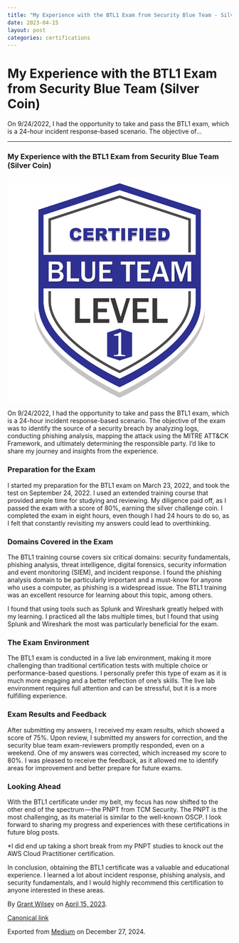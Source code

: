 ```yaml
---
title: "My Experience with the BTL1 Exam from Security Blue Team - Silver Coin"
date: 2023-04-15
layout: post
categories: certifications
---
```



My Experience with the BTL1 Exam from Security Blue Team (Silver Coin)
======================================================================


On 9/24/2022, I had the opportunity to take and pass the BTL1 exam, which is a 24-hour incident response-based scenario. The objective of…

---

### My Experience with the BTL1 Exam from Security Blue Team (Silver Coin)

![](/assets/images/1YrwOkdmNNSGnEAqTk84yDw.png)

On 9/24/2022, I had the opportunity to take and pass the BTL1 exam, which is a 24-hour incident response-based scenario. The objective of the exam was to identify the source of a security breach by analyzing logs, conducting phishing analysis, mapping the attack using the MITRE ATT&CK Framework, and ultimately determining the responsible party. I’d like to share my journey and insights from the experience.

### Preparation for the Exam

I started my preparation for the BTL1 exam on March 23, 2022, and took the test on September 24, 2022. I used an extended training course that provided ample time for studying and reviewing. My diligence paid off, as I passed the exam with a score of 80%, earning the silver challenge coin. I completed the exam in eight hours, even though I had 24 hours to do so, as I felt that constantly revisiting my answers could lead to overthinking.

### Domains Covered in the Exam

The BTL1 training course covers six critical domains: security fundamentals, phishing analysis, threat intelligence, digital forensics, security information and event monitoring (SIEM), and incident response. I found the phishing analysis domain to be particularly important and a must-know for anyone who uses a computer, as phishing is a widespread issue. The BTL1 training was an excellent resource for learning about this topic, among others.

I found that using tools such as Splunk and Wireshark greatly helped with my learning. I practiced all the labs multiple times, but I found that using Splunk and Wireshark the most was particularly beneficial for the exam.

### The Exam Environment

The BTL1 exam is conducted in a live lab environment, making it more challenging than traditional certification tests with multiple choice or performance-based questions. I personally prefer this type of exam as it is much more engaging and a better reflection of one’s skills. The live lab environment requires full attention and can be stressful, but it is a more fulfilling experience.

### Exam Results and Feedback

After submitting my answers, I received my exam results, which showed a score of 75%. Upon review, I submitted my answers for correction, and the security blue team exam-reviewers promptly responded, even on a weekend. One of my answers was corrected, which increased my score to 80%. I was pleased to receive the feedback, as it allowed me to identify areas for improvement and better prepare for future exams.

### Looking Ahead

With the BTL1 certificate under my belt, my focus has now shifted to the other end of the spectrum — the PNPT from TCM Security. The PNPT is the most challenging, as its material is similar to the well-known OSCP. I look forward to sharing my progress and experiences with these certifications in future blog posts.

\*I did end up taking a short break from my PNPT studies to knock out the AWS Cloud Practitioner certification.

In conclusion, obtaining the BTL1 certificate was a valuable and educational experience. I learned a lot about incident response, phishing analysis, and security fundamentals, and I would highly recommend this certification to anyone interested in these areas.



By [Grant Wilsey](https://medium.com/@darkyolks) on [April 15, 2023](https://medium.com/p/eb0d4740394a).

[Canonical link](https://medium.com/@darkyolks/my-experience-with-the-btl1-exam-from-security-blue-team-silver-coin-eb0d4740394a)

Exported from [Medium](https://medium.com) on December 27, 2024.

